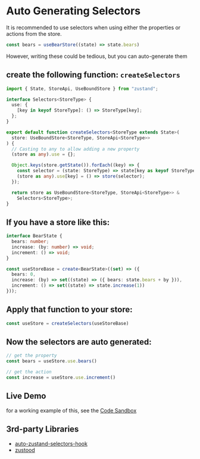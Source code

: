 # Auto Generating Selectors

It is recommended to use selectors when using either the properties or actions from the store.

```typescript
const bears = useBearStore((state) => state.bears)
```

However, writing these could be tedious, but you can auto-generate them

## create the following function: `createSelectors`

```typescript
import { State, StoreApi, UseBoundStore } from "zustand";

interface Selectors<StoreType> {
  use: {
    [key in keyof StoreType]: () => StoreType[key];
  };
}

export default function createSelectors<StoreType extends State>(
  store: UseBoundStore<StoreType, StoreApi<StoreType>>
) {
  // Casting to any to allow adding a new property
  (store as any).use = {};

  Object.keys(store.getState()).forEach((key) => {
    const selector = (state: StoreType) => state[key as keyof StoreType];
    (store as any).use[key] = () => store(selector);
  });

  return store as UseBoundStore<StoreType, StoreApi<StoreType>> &
    Selectors<StoreType>;
}

```

## If you have a store like this:

```typescript
interface BearState {
  bears: number;
  increase: (by: number) => void;
  increment: () => void;
}

const useStoreBase = create<BearState>((set) => ({
  bears: 0,
  increase: (by) => set((state) => ({ bears: state.bears + by })),
  increment: () => set((state) => state.increase(1))
}));
```

## Apply that function to your store:

```typescript
const useStore = createSelectors(useStoreBase)
```

## Now the selectors are auto generated:

```typescript
// get the property
const bears = useStore.use.bears()

// get the action
const increase = useStore.use.increment()
```

## Live Demo
for a working example of this, see the [Code Sandbox](https://codesandbox.io/s/zustand-auto-generate-selectors-9i0ob3?file=/src/store.ts:396-408)

## 3rd-party Libraries

- [auto-zustand-selectors-hook](https://github.com/Albert-Gao/auto-zustand-selectors-hook)
- [zustood](https://github.com/udecode/zustood)
